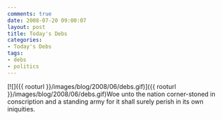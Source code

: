 ```yaml
---
comments: true
date: 2008-07-20 09:00:07
layout: post
title: Today's Debs
categories:
- Today's Debs
tags:
- debs
- politics
---
```


[![]({{ rooturl }}/images/blog/2008/06/debs.gif)]({{ rooturl }}/images/blog/2008/06/debs.gif)Woe unto the nation corner-stoned in conscription and a standing army for it shall surely perish in its own iniquities.
